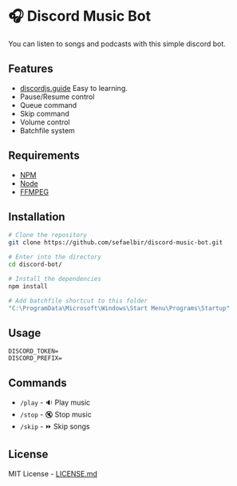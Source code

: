 # :headphones:  Discord Music Bot

You can listen to songs and podcasts with this simple discord bot.

## Features

* [discordjs.guide](https://discordjs.guide/) Easy to learning.
* Pause/Resume control
* Queue command
* Skip command
* Volume control
* Batchfile system

## Requirements

- [NPM](https://www.npmjs.com/)
- [Node](https://nodejs.org/en/)
- [FFMPEG](https://www.ffmpeg.org/)

## Installation

```bash
# Clone the repository
git clone https://github.com/sefaelbir/discord-music-bot.git

# Enter into the directory
cd discord-bot/

# Install the dependencies
npm install

```
```bash
# Add batchfile shortcut to this folder
"C:\ProgramData\Microsoft\Windows\Start Menu\Programs\Startup"
```


## Usage

```
DISCORD_TOKEN=
DISCORD_PREFIX=
```


## Commands

- `/play` - :sound: Play music
- `/stop` - :mute: Stop music
- `/skip` - :fast_forward: Skip songs


## License

MIT License - [LICENSE.md](LICENSE)
